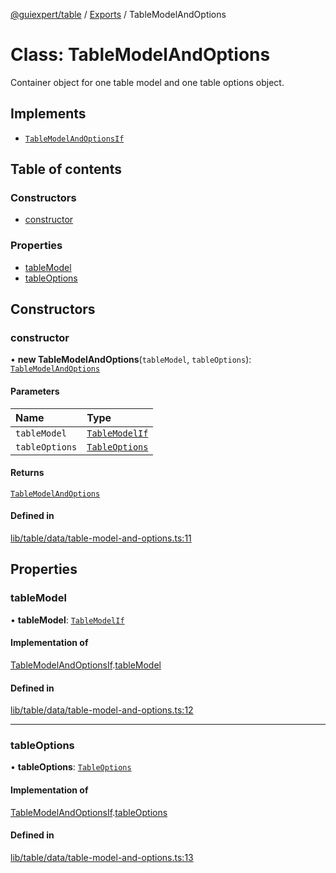 [@guiexpert/table](../README.md) / [Exports](../modules.md) / TableModelAndOptions

# Class: TableModelAndOptions

Container object for one table model and one table options object.

## Implements

- [`TableModelAndOptionsIf`](../interfaces/TableModelAndOptionsIf.md)

## Table of contents

### Constructors

- [constructor](TableModelAndOptions.md#constructor)

### Properties

- [tableModel](TableModelAndOptions.md#tablemodel)
- [tableOptions](TableModelAndOptions.md#tableoptions)

## Constructors

### constructor

• **new TableModelAndOptions**(`tableModel`, `tableOptions`): [`TableModelAndOptions`](TableModelAndOptions.md)

#### Parameters

| Name | Type |
| :------ | :------ |
| `tableModel` | [`TableModelIf`](../interfaces/TableModelIf.md) |
| `tableOptions` | [`TableOptions`](TableOptions.md) |

#### Returns

[`TableModelAndOptions`](TableModelAndOptions.md)

#### Defined in

[lib/table/data/table-model-and-options.ts:11](https://github.com/guiexperttable/ge-table/blob/65066c0/libs/table/src/lib/table/data/table-model-and-options.ts#L11)

## Properties

### tableModel

• **tableModel**: [`TableModelIf`](../interfaces/TableModelIf.md)

#### Implementation of

[TableModelAndOptionsIf](../interfaces/TableModelAndOptionsIf.md).[tableModel](../interfaces/TableModelAndOptionsIf.md#tablemodel)

#### Defined in

[lib/table/data/table-model-and-options.ts:12](https://github.com/guiexperttable/ge-table/blob/65066c0/libs/table/src/lib/table/data/table-model-and-options.ts#L12)

___

### tableOptions

• **tableOptions**: [`TableOptions`](TableOptions.md)

#### Implementation of

[TableModelAndOptionsIf](../interfaces/TableModelAndOptionsIf.md).[tableOptions](../interfaces/TableModelAndOptionsIf.md#tableoptions)

#### Defined in

[lib/table/data/table-model-and-options.ts:13](https://github.com/guiexperttable/ge-table/blob/65066c0/libs/table/src/lib/table/data/table-model-and-options.ts#L13)
